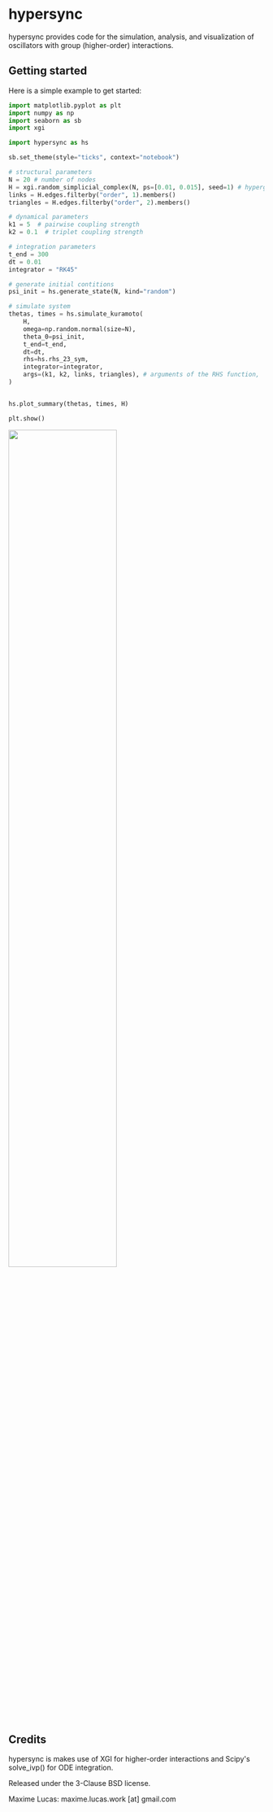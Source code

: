 # hypersync

hypersync provides code for the simulation, analysis, and visualization of oscillators with group (higher-order) interactions.


## Getting started

Here is a simple example to get started:

```python
import matplotlib.pyplot as plt
import numpy as np
import seaborn as sb
import xgi

import hypersync as hs

sb.set_theme(style="ticks", context="notebook")

# structural parameters 
N = 20 # number of nodes
H = xgi.random_simplicial_complex(N, ps=[0.01, 0.015], seed=1) # hypergraph
links = H.edges.filterby("order", 1).members()
triangles = H.edges.filterby("order", 2).members()

# dynamical parameters
k1 = 5  # pairwise coupling strength
k2 = 0.1  # triplet coupling strength

# integration parameters
t_end = 300
dt = 0.01
integrator = "RK45"

# generate initial contitions
psi_init = hs.generate_state(N, kind="random")

# simulate system
thetas, times = hs.simulate_kuramoto(
    H,
    omega=np.random.normal(size=N),
    theta_0=psi_init,
    t_end=t_end,
    dt=dt,
    rhs=hs.rhs_23_sym, 
    integrator=integrator,
    args=(k1, k2, links, triangles), # arguments of the RHS function,
)


hs.plot_summary(thetas, times, H)

plt.show()
```
<img src="https://github.com/user-attachments/assets/a6c40630-b960-416d-bfd8-dd4e02c10e80" width="65%">

## Credits

hypersync is makes use of XGI for higher-order interactions and Scipy's solve_ivp() for ODE integration.

Released under the 3-Clause BSD license.

Maxime Lucas: maxime.lucas.work [at] gmail.com
